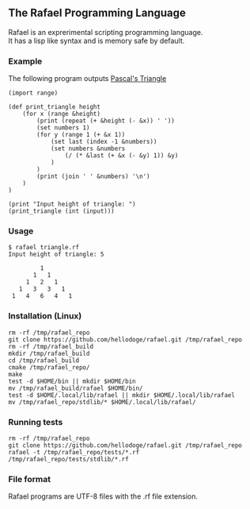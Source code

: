 ## The Rafael Programming Language
Rafael is an exprerimental scripting programming language.\
It has a lisp like syntax and is memory safe by default.

### Example
The following program outputs [Pascal's Triangle](https://en.wikipedia.org/wiki/Pascal%27s_triangle)
```
(import range)

(def print_triangle height
    (for x (range &height)
        (print (repeat (+ &height (- &x)) ' '))
        (set numbers 1)
        (for y (range 1 (+ &x 1))
            (set last (index -1 &numbers))
            (set numbers &numbers
                (/ (* &last (+ &x (- &y) 1)) &y)
            )
        )
        (print (join ' ' &numbers) '\n')
    )
)

(print "Input height of triangle: ")
(print_triangle (int (input)))
```

### Usage
```
$ rafael triangle.rf
Input height of triangle: 5

         1
       1   1
     1   2   1
   1   3   3   1
 1   4   6   4   1
```

### Installation (Linux)
```
rm -rf /tmp/rafael_repo
git clone https://github.com/hellodoge/rafael.git /tmp/rafael_repo
rm -rf /tmp/rafael_build
mkdir /tmp/rafael_build
cd /tmp/rafael_build
cmake /tmp/rafael_repo/
make
test -d $HOME/bin || mkdir $HOME/bin
mv /tmp/rafael_build/rafael $HOME/bin/
test -d $HOME/.local/lib/rafael || mkdir $HOME/.local/lib/rafael
mv /tmp/rafael_repo/stdlib/* $HOME/.local/lib/rafael/
```

### Running tests
```
rm -rf /tmp/rafael_repo
git clone https://github.com/hellodoge/rafael.git /tmp/rafael_repo
rafael -t /tmp/rafael_repo/tests/*.rf /tmp/rafael_repo/tests/stdlib/*.rf
```

### File format
Rafael programs are UTF-8 files with the .rf file extension.
